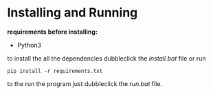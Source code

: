 # Installing and Running
**requirements before installing:**
-   Python3

to install the all the dependencies dubbleclick the *install.bat* file or run 

`pip install -r requirements.txt`

to the run the program just dubbleclick the *run.bat* file.


